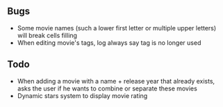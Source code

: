 ## Bugs
* Some movie names (such a lower first letter or multiple upper letters) will break cells filling
* When editing movie's tags, log always say tag is no longer used

## Todo
* When adding a movie with a name + release year that already exists, asks the user if he wants to combine or separate these movies
* Dynamic stars system to display movie rating